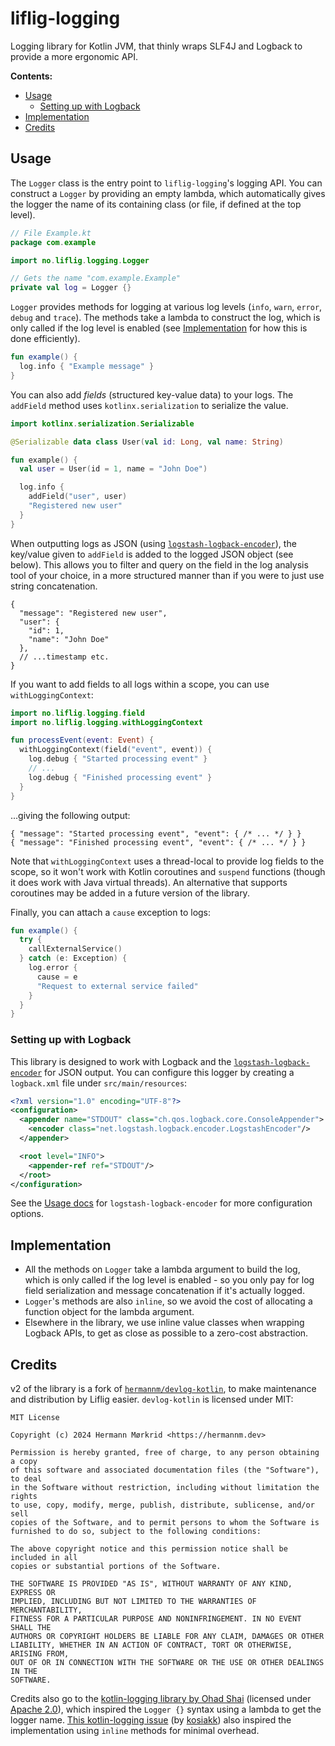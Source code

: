 # liflig-logging

Logging library for Kotlin JVM, that thinly wraps SLF4J and Logback to provide a more ergonomic API.

**Contents:**

- [Usage](#usage)
  - [Setting up with Logback](#setting-up-with-logback)
- [Implementation](#implementation)
- [Credits](#credits)

## Usage

The `Logger` class is the entry point to `liflig-logging`'s logging API. You can construct a
`Logger` by providing an empty lambda, which automatically gives the logger the name of its
containing class (or file, if defined at the top level).

```kotlin
// File Example.kt
package com.example

import no.liflig.logging.Logger

// Gets the name "com.example.Example"
private val log = Logger {}
```

`Logger` provides methods for logging at various log levels (`info`, `warn`, `error`, `debug` and
`trace`). The methods take a lambda to construct the log, which is only called if the log level is
enabled (see [Implementation](#implementation) for how this is done efficiently).

```kotlin
fun example() {
  log.info { "Example message" }
}
```

You can also add _fields_ (structured key-value data) to your logs. The `addField` method uses
`kotlinx.serialization` to serialize the value.

```kotlin
import kotlinx.serialization.Serializable

@Serializable data class User(val id: Long, val name: String)

fun example() {
  val user = User(id = 1, name = "John Doe")

  log.info {
    addField("user", user)
    "Registered new user"
  }
}
```

When outputting logs as JSON (using [`logstash-logback-encoder`](#setting-up-with-logback)), the
key/value given to `addField` is added to the logged JSON object (see below). This allows you to
filter and query on the field in the log analysis tool of your choice, in a more structured manner
than if you were to just use string concatenation.

<!-- prettier-ignore -->
```jsonc
{
  "message": "Registered new user",
  "user": {
    "id": 1,
    "name": "John Doe"
  },
  // ...timestamp etc.
}
```

If you want to add fields to all logs within a scope, you can use `withLoggingContext`:

```kotlin
import no.liflig.logging.field
import no.liflig.logging.withLoggingContext

fun processEvent(event: Event) {
  withLoggingContext(field("event", event)) {
    log.debug { "Started processing event" }
    // ...
    log.debug { "Finished processing event" }
  }
}
```

...giving the following output:

```jsonc
{ "message": "Started processing event", "event": { /* ... */ } }
{ "message": "Finished processing event", "event": { /* ... */ } }
```

Note that `withLoggingContext` uses a thread-local to provide log fields to the scope, so it won't
work with Kotlin coroutines and `suspend` functions (though it does work with Java virtual threads).
An alternative that supports coroutines may be added in a future version of the library.

Finally, you can attach a `cause` exception to logs:

```kotlin
fun example() {
  try {
    callExternalService()
  } catch (e: Exception) {
    log.error {
      cause = e
      "Request to external service failed"
    }
  }
}
```

### Setting up with Logback

This library is designed to work with Logback and the
[`logstash-logback-encoder`](https://github.com/logfellow/logstash-logback-encoder) for JSON output.
You can configure this logger by creating a `logback.xml` file under `src/main/resources`:

```xml
<?xml version="1.0" encoding="UTF-8"?>
<configuration>
  <appender name="STDOUT" class="ch.qos.logback.core.ConsoleAppender">
    <encoder class="net.logstash.logback.encoder.LogstashEncoder"/>
  </appender>

  <root level="INFO">
    <appender-ref ref="STDOUT"/>
  </root>
</configuration>
```

See the [Usage docs](https://github.com/logfellow/logstash-logback-encoder#usage) for
`logstash-logback-encoder` for more configuration options.

## Implementation

- All the methods on `Logger` take a lambda argument to build the log, which is only called if the
  log level is enabled - so you only pay for log field serialization and message concatenation if
  it's actually logged.
- `Logger`'s methods are also `inline`, so we avoid the cost of allocating a function object for the
  lambda argument.
- Elsewhere in the library, we use inline value classes when wrapping Logback APIs, to get as close
  as possible to a zero-cost abstraction.

## Credits

v2 of the library is a fork of
[`hermannm/devlog-kotlin`](https://github.com/hermannm/devlog-kotlin), to make maintenance and
distribution by Liflig easier. `devlog-kotlin` is licensed under MIT:

```
MIT License

Copyright (c) 2024 Hermann Mørkrid <https://hermannm.dev>

Permission is hereby granted, free of charge, to any person obtaining a copy
of this software and associated documentation files (the "Software"), to deal
in the Software without restriction, including without limitation the rights
to use, copy, modify, merge, publish, distribute, sublicense, and/or sell
copies of the Software, and to permit persons to whom the Software is
furnished to do so, subject to the following conditions:

The above copyright notice and this permission notice shall be included in all
copies or substantial portions of the Software.

THE SOFTWARE IS PROVIDED "AS IS", WITHOUT WARRANTY OF ANY KIND, EXPRESS OR
IMPLIED, INCLUDING BUT NOT LIMITED TO THE WARRANTIES OF MERCHANTABILITY,
FITNESS FOR A PARTICULAR PURPOSE AND NONINFRINGEMENT. IN NO EVENT SHALL THE
AUTHORS OR COPYRIGHT HOLDERS BE LIABLE FOR ANY CLAIM, DAMAGES OR OTHER
LIABILITY, WHETHER IN AN ACTION OF CONTRACT, TORT OR OTHERWISE, ARISING FROM,
OUT OF OR IN CONNECTION WITH THE SOFTWARE OR THE USE OR OTHER DEALINGS IN THE
SOFTWARE.
```

Credits also go to the
[kotlin-logging library by Ohad Shai](https://github.com/oshai/kotlin-logging) (licensed under
[Apache 2.0](https://github.com/oshai/kotlin-logging/blob/c91fe6ab71b9d3470fae71fb28c453006de4e584/LICENSE)),
which inspired the `Logger {}` syntax using a lambda to get the logger name.
[This kotlin-logging issue](https://github.com/oshai/kotlin-logging/issues/34) (by
[kosiakk](https://github.com/kosiakk)) also inspired the implementation using `inline` methods for
minimal overhead.

